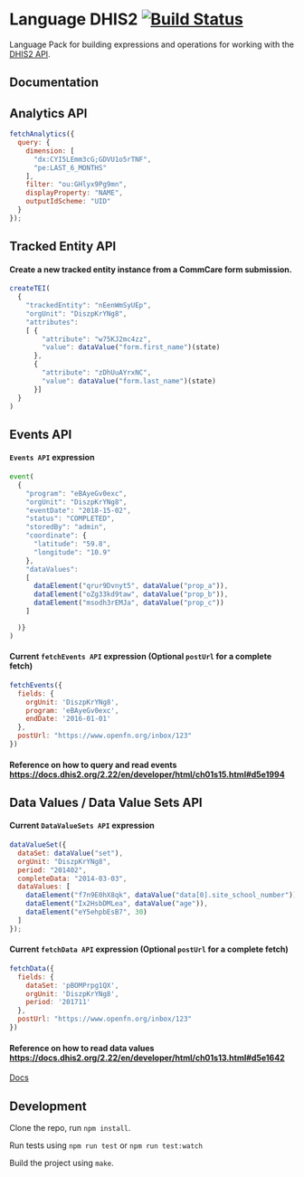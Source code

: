 Language DHIS2 [![Build Status](https://travis-ci.org/OpenFn/language-dhis2.svg?branch=master)](https://travis-ci.org/OpenFn/language-dhis2)
==============

Language Pack for building expressions and operations for working with
the [DHIS2 API](http://dhis2.github.io/dhis2-docs/master/en/developer/html/dhis2_developer_manual.html).

Documentation
-------------

## Analytics API
```js
fetchAnalytics({
  query: {
    dimension: [
      "dx:CYI5LEmm3cG;GDVU1o5rTNF",
      "pe:LAST_6_MONTHS"
    ],
    filter: "ou:GHlyx9Pg9mn",
    displayProperty: "NAME",
    outputIdScheme: "UID"
  }
});
```

## Tracked Entity API

#### Create a new tracked entity instance from a CommCare form submission.
```js
createTEI(
  {
    "trackedEntity": "nEenWmSyUEp",
    "orgUnit": "DiszpKrYNg8",
    "attributes":
    [ {
        "attribute": "w75KJ2mc4zz",
        "value": dataValue("form.first_name")(state)
      },
      {
        "attribute": "zDhUuAYrxNC",
        "value": dataValue("form.last_name")(state)
      }]
  }
)
```

## Events API

#### `Events API` expression
```js
event(
  {
    "program": "eBAyeGv0exc",
    "orgUnit": "DiszpKrYNg8",
    "eventDate": "2018-15-02",
    "status": "COMPLETED",
    "storedBy": "admin",
    "coordinate": {
      "latitude": "59.8",
      "longitude": "10.9"
    },
    "dataValues":
    [
      dataElement("qrur9Dvnyt5", dataValue("prop_a")),
      dataElement("oZg33kd9taw", dataValue("prop_b")),
      dataElement("msodh3rEMJa", dataValue("prop_c"))
    ]

  )}
)
```

#### Current `fetchEvents API` expression (Optional `postUrl` for a complete fetch)
```js
fetchEvents({
  fields: {
    orgUnit: 'DiszpKrYNg8',
    program: 'eBAyeGv0exc',
    endDate: '2016-01-01'
  },
  postUrl: "https://www.openfn.org/inbox/123"
})
```
#### Reference on how to query and read events https://docs.dhis2.org/2.22/en/developer/html/ch01s15.html#d5e1994

## Data Values / Data Value Sets API

#### Current `DataValueSets API` expression
```js
dataValueSet({
  dataSet: dataValue("set"),
  orgUnit: "DiszpKrYNg8",
  period: "201402",
  completeData: "2014-03-03",
  dataValues: [
    dataElement("f7n9E0hX8qk", dataValue("data[0].site_school_number")),
    dataElement("Ix2HsbDMLea", dataValue("age")),
    dataElement("eY5ehpbEsB7", 30)
  ]
});
```

#### Current `fetchData API` expression (Optional `postUrl` for a complete fetch)
```js
fetchData({
  fields: {
    dataSet: 'pBOMPrpg1QX',
    orgUnit: 'DiszpKrYNg8',
    period: '201711'
  },
  postUrl: "https://www.openfn.org/inbox/123"
})
```
#### Reference on how to read data values https://docs.dhis2.org/2.22/en/developer/html/ch01s13.html#d5e1642


[Docs](docs/index)


Development
-----------

Clone the repo, run `npm install`.

Run tests using `npm run test` or `npm run test:watch`

Build the project using `make`.
